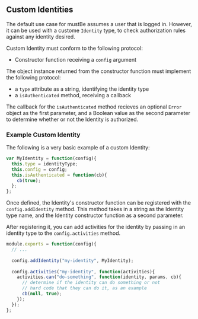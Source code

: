 ## Custom Identities

The default use case for mustBe assumes a user that is logged in. However, it can
be used with a custome `Identity` type, to check authorization rules against
any identity desired.

Custom Identity must conform to the following protocol:

* Constructor function receiving a `config` argument

The object instance returned from the constructor function must implement
the following protocol:

* a `type` attribute as a string, identifying the identity type
* a `isAuthenticated` method, receiving a callback

The callback for the `isAuthenticated` method recieves an optional `Error` 
object as the first parameter, and a Boolean value as the second parameter to
determine whether or not the Identity is authorized.

### Example Custom Identity

The following is a very basic example of a custom Identity:

```js
var MyIdentity = function(config){
  this.type = identityType;
  this.config = config;
  this.isAuthenticated = function(cb){
    cb(true);
  };
};
```

Once defined, the Identity's constructor function can be registered with the
`config.addIdentity` method. This method takes in a string as the Identity
type name, and the Identity constructor function as a second parameter.

After registering it, you can add activities for the identity by
passing in an identity type to the `config.activities` method.

```js
module.exports = function(config){
  // ...
  
  config.addIdentity("my-identity", MyIdentity);
  
  config.activities("my-identity", function(activities){
    activities.can("do-something", function(identity, params, cb){
      // determine if the identity can do something or not
      // hard code that they can do it, as an example
      cb(null, true);
    });
  });
};
```

